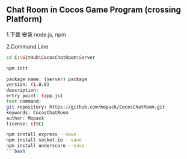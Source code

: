 ﻿## Chat Room in Cocos Game Program (crossing Platform)




1.下載
安裝 node.js, npm


2.Command Line
```bash 
cd C:\GitHub\CocosChatRoom\Server

npm init

package name: (server) package
version: (1.0.0)
description:
entry point: (app.js)
test command:
git repository: https://github.com/mopack/CocosChatRoom.git
keywords: CocosChatRoom
author: Mopack
license: (ISC)

npm install express --save
npm install socket.io --save
npm install underscore --save
```bash
